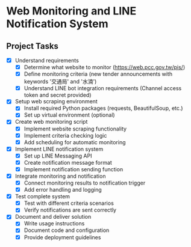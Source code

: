 # Web Monitoring and LINE Notification System

## Project Tasks

- [x] Understand requirements
  - [x] Determine what website to monitor (https://web.pcc.gov.tw/pis/)
  - [x] Define monitoring criteria (new tender announcements with keywords '交通局' and '水湳')
  - [x] Understand LINE bot integration requirements (Channel access token and secret provided)

- [x] Setup web scraping environment
  - [x] Install required Python packages (requests, BeautifulSoup, etc.)
  - [x] Set up virtual environment (optional)

- [x] Create web monitoring script
  - [x] Implement website scraping functionality
  - [x] Implement criteria checking logic
  - [x] Add scheduling for automatic monitoring

- [x] Implement LINE notification system
  - [x] Set up LINE Messaging API
  - [x] Create notification message format
  - [x] Implement notification sending function

- [x] Integrate monitoring and notification
  - [x] Connect monitoring results to notification trigger
  - [x] Add error handling and logging

- [x] Test complete system
  - [x] Test with different criteria scenarios
  - [x] Verify notifications are sent correctly

- [x] Document and deliver solution
  - [x] Write usage instructions
  - [x] Document code and configuration
  - [x] Provide deployment guidelines
